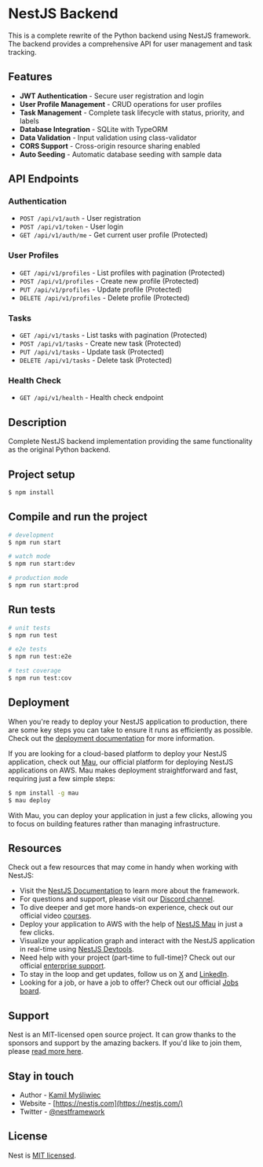 # NestJS Backend

This is a complete rewrite of the Python backend using NestJS framework. The backend provides a comprehensive API for user management and task tracking.

## Features

- **JWT Authentication** - Secure user registration and login
- **User Profile Management** - CRUD operations for user profiles  
- **Task Management** - Complete task lifecycle with status, priority, and labels
- **Database Integration** - SQLite with TypeORM
- **Data Validation** - Input validation using class-validator
- **CORS Support** - Cross-origin resource sharing enabled
- **Auto Seeding** - Automatic database seeding with sample data

## API Endpoints

### Authentication
- `POST /api/v1/auth` - User registration
- `POST /api/v1/token` - User login  
- `GET /api/v1/auth/me` - Get current user profile (Protected)

### User Profiles  
- `GET /api/v1/profiles` - List profiles with pagination (Protected)
- `POST /api/v1/profiles` - Create new profile (Protected)
- `PUT /api/v1/profiles` - Update profile (Protected)
- `DELETE /api/v1/profiles` - Delete profile (Protected)

### Tasks
- `GET /api/v1/tasks` - List tasks with pagination (Protected)
- `POST /api/v1/tasks` - Create new task (Protected)
- `PUT /api/v1/tasks` - Update task (Protected) 
- `DELETE /api/v1/tasks` - Delete task (Protected)

### Health Check
- `GET /api/v1/health` - Health check endpoint

## Description

Complete NestJS backend implementation providing the same functionality as the original Python backend.

## Project setup

```bash
$ npm install
```

## Compile and run the project

```bash
# development
$ npm run start

# watch mode
$ npm run start:dev

# production mode
$ npm run start:prod
```

## Run tests

```bash
# unit tests
$ npm run test

# e2e tests
$ npm run test:e2e

# test coverage
$ npm run test:cov
```

## Deployment

When you're ready to deploy your NestJS application to production, there are some key steps you can take to ensure it runs as efficiently as possible. Check out the [deployment documentation](https://docs.nestjs.com/deployment) for more information.

If you are looking for a cloud-based platform to deploy your NestJS application, check out [Mau](https://mau.nestjs.com), our official platform for deploying NestJS applications on AWS. Mau makes deployment straightforward and fast, requiring just a few simple steps:

```bash
$ npm install -g mau
$ mau deploy
```

With Mau, you can deploy your application in just a few clicks, allowing you to focus on building features rather than managing infrastructure.

## Resources

Check out a few resources that may come in handy when working with NestJS:

- Visit the [NestJS Documentation](https://docs.nestjs.com) to learn more about the framework.
- For questions and support, please visit our [Discord channel](https://discord.gg/G7Qnnhy).
- To dive deeper and get more hands-on experience, check out our official video [courses](https://courses.nestjs.com/).
- Deploy your application to AWS with the help of [NestJS Mau](https://mau.nestjs.com) in just a few clicks.
- Visualize your application graph and interact with the NestJS application in real-time using [NestJS Devtools](https://devtools.nestjs.com).
- Need help with your project (part-time to full-time)? Check out our official [enterprise support](https://enterprise.nestjs.com).
- To stay in the loop and get updates, follow us on [X](https://x.com/nestframework) and [LinkedIn](https://linkedin.com/company/nestjs).
- Looking for a job, or have a job to offer? Check out our official [Jobs board](https://jobs.nestjs.com).

## Support

Nest is an MIT-licensed open source project. It can grow thanks to the sponsors and support by the amazing backers. If you'd like to join them, please [read more here](https://docs.nestjs.com/support).

## Stay in touch

- Author - [Kamil Myśliwiec](https://twitter.com/kammysliwiec)
- Website - [https://nestjs.com](https://nestjs.com/)
- Twitter - [@nestframework](https://twitter.com/nestframework)

## License

Nest is [MIT licensed](https://github.com/nestjs/nest/blob/master/LICENSE).
